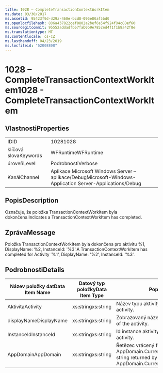 ```yaml
---
title: 1028 – CompleteTransactionContextWorkItem
ms.date: 03/30/2017
ms.assetid: 95423f9d-d29a-460e-bcd8-096e80af5bd0
ms.openlocfilehash: 806a437822cef8802a2bef6a54f924f84c88ef60
ms.sourcegitcommit: 9b552addadfb57fab0b9e7852ed4f1f1b8a42f8e
ms.translationtype: MT
ms.contentlocale: cs-CZ
ms.lasthandoff: 04/23/2019
ms.locfileid: "62008808"
---
```

# <a name="1028---completetransactioncontextworkitem"></a><span data-ttu-id="78746-102">1028 – CompleteTransactionContextWorkItem</span><span class="sxs-lookup"><span data-stu-id="78746-102">1028 - CompleteTransactionContextWorkItem</span></span>
## <a name="properties"></a><span data-ttu-id="78746-103">Vlastnosti</span><span class="sxs-lookup"><span data-stu-id="78746-103">Properties</span></span>  
  
|||  
|-|-|  
|<span data-ttu-id="78746-104">ID</span><span class="sxs-lookup"><span data-stu-id="78746-104">ID</span></span>|<span data-ttu-id="78746-105">1028</span><span class="sxs-lookup"><span data-stu-id="78746-105">1028</span></span>|  
|<span data-ttu-id="78746-106">klíčová slova</span><span class="sxs-lookup"><span data-stu-id="78746-106">Keywords</span></span>|<span data-ttu-id="78746-107">WFRuntime</span><span class="sxs-lookup"><span data-stu-id="78746-107">WFRuntime</span></span>|  
|<span data-ttu-id="78746-108">úroveň</span><span class="sxs-lookup"><span data-stu-id="78746-108">Level</span></span>|<span data-ttu-id="78746-109">Podrobnosti</span><span class="sxs-lookup"><span data-stu-id="78746-109">Verbose</span></span>|  
|<span data-ttu-id="78746-110">Kanál</span><span class="sxs-lookup"><span data-stu-id="78746-110">Channel</span></span>|<span data-ttu-id="78746-111">Aplikace Microsoft Windows Server – aplikace/Debug</span><span class="sxs-lookup"><span data-stu-id="78746-111">Microsoft-Windows-Application Server-Applications/Debug</span></span>|  
  
## <a name="description"></a><span data-ttu-id="78746-112">Popis</span><span class="sxs-lookup"><span data-stu-id="78746-112">Description</span></span>  
 <span data-ttu-id="78746-113">Označuje, že položka TransactionContextWorkItem byla dokončena.</span><span class="sxs-lookup"><span data-stu-id="78746-113">Indicates a TransactionContextWorkItem has completed.</span></span>  
  
## <a name="message"></a><span data-ttu-id="78746-114">Zpráva</span><span class="sxs-lookup"><span data-stu-id="78746-114">Message</span></span>  
 <span data-ttu-id="78746-115">Položka TransactionContextWorkItem byla dokončena pro aktivitu %1, DisplayName: %2, InstanceId: '%3'.</span><span class="sxs-lookup"><span data-stu-id="78746-115">A TransactionContextWorkItem has completed for Activity '%1', DisplayName: '%2', InstanceId: '%3'.</span></span>  
  
## <a name="details"></a><span data-ttu-id="78746-116">Podrobnosti</span><span class="sxs-lookup"><span data-stu-id="78746-116">Details</span></span>  
  
|<span data-ttu-id="78746-117">Název položky dat</span><span class="sxs-lookup"><span data-stu-id="78746-117">Data Item Name</span></span>|<span data-ttu-id="78746-118">Datový typ položky</span><span class="sxs-lookup"><span data-stu-id="78746-118">Data Item Type</span></span>|<span data-ttu-id="78746-119">Popis</span><span class="sxs-lookup"><span data-stu-id="78746-119">Description</span></span>|  
|--------------------|--------------------|-----------------|  
|<span data-ttu-id="78746-120">Aktivita</span><span class="sxs-lookup"><span data-stu-id="78746-120">Activity</span></span>|<span data-ttu-id="78746-121">xs:string</span><span class="sxs-lookup"><span data-stu-id="78746-121">xs:string</span></span>|<span data-ttu-id="78746-122">Název typu aktivity.</span><span class="sxs-lookup"><span data-stu-id="78746-122">The type name of the activity.</span></span>|  
|<span data-ttu-id="78746-123">displayName</span><span class="sxs-lookup"><span data-stu-id="78746-123">DisplayName</span></span>|<span data-ttu-id="78746-124">xs:string</span><span class="sxs-lookup"><span data-stu-id="78746-124">xs:string</span></span>|<span data-ttu-id="78746-125">Zobrazovaný název aktivity.</span><span class="sxs-lookup"><span data-stu-id="78746-125">The display name of the activity.</span></span>|  
|<span data-ttu-id="78746-126">InstanceId</span><span class="sxs-lookup"><span data-stu-id="78746-126">InstanceId</span></span>|<span data-ttu-id="78746-127">xs:string</span><span class="sxs-lookup"><span data-stu-id="78746-127">xs:string</span></span>|<span data-ttu-id="78746-128">Id instance aktivity.</span><span class="sxs-lookup"><span data-stu-id="78746-128">The instance id of the activity.</span></span>|  
|<span data-ttu-id="78746-129">AppDomain</span><span class="sxs-lookup"><span data-stu-id="78746-129">AppDomain</span></span>|<span data-ttu-id="78746-130">xs:string</span><span class="sxs-lookup"><span data-stu-id="78746-130">xs:string</span></span>|<span data-ttu-id="78746-131">Řetězec vrácený funkcí AppDomain.CurrentDomain.FriendlyName.</span><span class="sxs-lookup"><span data-stu-id="78746-131">The string returned by AppDomain.CurrentDomain.FriendlyName.</span></span>|
